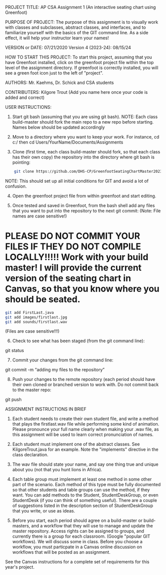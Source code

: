 ﻿
PROJECT TITLE: AP CSA Assignment 1 (An interactive seating chart using Greenfoot)

PURPOSE OF PROJECT: The purpose of this assignment is to visually work with classes and subclasses, abstract classes, and interfaces, and to familiarize yourself with the basics of the GIT command line.  As a side effect, it will help your instructor learn your names!

VERSION or DATE: 07/21/2020
Version 4 (2023-24): 08/15/24

HOW TO START THIS PROJECT:  To start this project, assuming that you have Greenfoot installed, click on the greenfoot project file within the top level of the assignment directory.  If greenfoot is correctly installed, you will see a green foot icon just to the left of "project".

AUTHORS:                    Mr. Kaehms, Dr. Schick and CSA students

CONTRIBUTERS:               Kilgore Trout
                            (Add you name here once your code 
                             is added and correct)

USER INSTRUCTIONS:


1) Start git bash (assuming that you are using git bash). 
NOTE: Each class build-master should fork the main repo to a new repo before starting. Names below should be updated accordingly

2) Move to a directory where you want to keep your work. For instance, cd c:/ then cd Users/YourName/Documents/Assignments

3) Clone (first time, each class build-master should fork, so that each class has their own copy) the repository into the directory where git bash is pointing:

```bash
    git clone https://github.com/DHS-CP/GreenfootSeatingChartMaster2023-24.git  (this will change based on fork created by build-master(s).
```
NOTE: This should set up all initial conditions for GIT and avoid a lot of confusion.

4) Open the greenfoot project file from within greenfoot and start editing.

5) Once tested and saved in Greenfoot, from the bash shell add any files that you want to put into the repository to the next git commit: (Note: File names are case sensitive!)

PLEASE DO NOT COMMIT YOUR FILES IF THEY DO NOT COMPILE LOCALLY!!!!! Work with your build master! I will provide the current version of the seating chart in Canvas, so that you know where you should be seated.
=====================================================================

```bash
git add FirstLast.java
git add images/firstlast.jpg
git add sounds/firstlast.wav
```

(Files are case sensitive!!!)

6) Check to see what has been staged (from the git command line):

git status

7) Commit your changes from the git command line:

git commit -m “adding my files to the repository”

8) Push your changes to the remote repository (each period should have their own cloned or branched version to work with.
Do not commit back to the master repo:

git push


ASSIGNMENT INSTRUCTIONS IN BRIEF

1) Each student needs to create their own student file, and write a method that plays the firstlast.wav file while performing some kind of animation.  Please pronounce your full name clearly
when making your .wav file, as this assignment will be used to learn correct pronunciation of names.

2) Each student must implement one of the abstract classes. See KilgoreTrout.java for an example. Note the "implements" directive in the class declaration.

3) The wav file should state your name, and say one thing true and unique about you (not that you hunt lions in Africa).

4) Each table group must implement at least one method in some other part of the scenario.  Each method of this type must be fully documented so that other students and table groups can use the method, if they want.  You can add methods to the Student, StudentDeskGroup, or even StudentDesk (if you can think of something useful).  There are a couple of suggestions listed in the description section of StudentDeskGroup that you write, or use as ideas.

5) Before you start, each period should agree on a build-master or build-masters, and a workflow that they will use to manage and update the master repository.  Access rights can be assigned to groups, and currently there is a group for each classroom.
(Google "popular GIT workflows).  We will discuss some in class. Before you choose a workflow, you
must particpate in a Canvas online discussion on workflows that will be posted as an assignment.

See the Canvas instructions for a complete set of requirements for this year's project.




